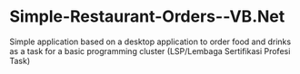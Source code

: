 # Simple-Restaurant-Orders--VB.Net
Simple application based on a desktop application to order food and drinks as a task for a basic programming cluster (LSP/Lembaga Sertifikasi Profesi Task)
